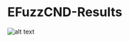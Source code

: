 # EFuzzCND-Results

![alt text](https://github.com/andrecristiani/EFuzzCND-Results/tree/main/Graphs/moa-ecsminer.png?raw=true)
